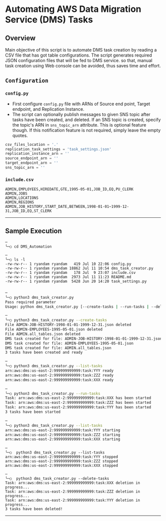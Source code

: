 # Automating AWS Data Migration Service (DMS) Tasks

## Overview
Main objective of this script is to automate DMS task creation by reading a CSV file that has got table configurations. The script generates required JSON configuration files that will be fed to DMS service. so that, manual task creation using Web console can be avoided, thus saves time and effort. 

## `Configuration`

### `config.py`
- First configure `config.py` file with ARNs of Source end point, Target endpoint, and Replication Instance.
- The script can optionally publish messages to given SNS topic after tasks have been created, and deleted. If an SNS topic is created, specify the topic's ARN in `sns_topic_arn` attribute. This is optional feature though. If this notification feature is not required, simply leave the empty quotes.  

```python
csv_files_location = '.'
replication_task_settings = 'task_settings.json'
replication_instance_arn = ''
source_endpoint_arn = ''
target_endpoint_arn = ''
sns_topic_arn = ''
```

### `include.csv`
```shell script
ADMIN,EMPLOYEES,HIREDATE,GTE,1995-05-01,JOB_ID,EQ,PU_CLERK
ADMIN,JOBS
ADMIN,LOCATIONS
ADMIN,REGIONS
ADMIN,JOB_HISTORY,START_DATE,BETWEEN,1998-01-01~1999-12-31,JOB_ID,EQ,ST_CLERK
```

****
## Sample Execution

```shell script
─
╰─○ cd DMS_Automation

─
╰─○ ls -l
-rw-rw-r-- 1 ryandam ryandam   419 Jul 10 22:06 config.py
-rw-rw-r-- 1 ryandam ryandam 18862 Jul 11 10:54 dms_task_creator.py
-rw-rw-r-- 1 ryandam ryandam   178 Jul  9 23:07 include.csv
-rw-rw-r-- 1 ryandam ryandam  2973 Jul 11 11:23 README.md
-rw-rw-r-- 1 ryandam ryandam  5428 Jun 20 14:20 task_settings.py
```

### 
```sh
─
╰─○ python3 dms_task_creator.py 
Pass required parameter
Usage: python dms_task_creator.py [--create-tasks | --run-tasks | --delete-tasks | --list-tasks]
``` 

```sh
─
╰─○ python3 dms_task_creator.py --create-tasks
File ADMIN-JOB-HISTORY-1998-01-01-1999-12-31.json deleted
File ADMIN-EMPLOYEES-1995-05-01.json deleted
File ADMIN.all_tables.json deleted
DMS task created for file: ADMIN-JOB-HISTORY-1998-01-01-1999-12-31.json
DMS task created for file: ADMIN-EMPLOYEES-1995-05-01.json
DMS task created for file: ADMIN.all_tables.json
3 tasks have been created and ready
```

```sh
─
╰─○ python3 dms_task_creator.py --list-tasks  
arn:aws:dms:us-east-2:999999999999:task:YYY ready                                    
arn:aws:dms:us-east-2:999999999999:task:ZZZ ready                                    
arn:aws:dms:us-east-2:999999999999:task:XXX ready
```

```sh
─
╰─○ python3 dms_task_creator.py --run-tasks  
Task: arn:aws:dms:us-east-2:999999999999:task:XXX has been started
Task: arn:aws:dms:us-east-2:999999999999:task:ZZZ has been started
Task: arn:aws:dms:us-east-2:999999999999:task:YYY has been started
3 tasks have been started
```



```sh
─
╰─○ python3 dms_task_creator.py --list-tasks 
arn:aws:dms:us-east-2:999999999999:task:YYY starting                                 
arn:aws:dms:us-east-2:999999999999:task:ZZZ starting                                 
arn:aws:dms:us-east-2:999999999999:task:XXX starting                                 
```
```shell script
─
╰─○  python3 dms_task_creator.py --list-tasks
arn:aws:dms:us-east-2:999999999999:task:YYY stopped                                  
arn:aws:dms:us-east-2:999999999999:task:ZZZ stopped                                  
arn:aws:dms:us-east-2:999999999999:task:XXX stopped                                  
```

```shell script
─
╰─○  python3 dms_task_creator.py --delete-tasks
Task: arn:aws:dms:us-east-2:999999999999:task:XXX deletion in progress...
Task: arn:aws:dms:us-east-2:999999999999:task:ZZZ deletion in progress...
Task: arn:aws:dms:us-east-2:999999999999:task:YYY deletion in progress...
3 tasks have been deleted!
```
****
